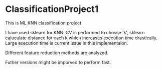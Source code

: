 # ClassificationProject1
This is ML KNN classification project.

I have used sklearn for KNN.
CV is performed to chosse 'k', sklearn caluculate distance for each k which increases execution time drastically.
Large execution time is current issue in this implementaion.

Different feature reduction methods are analyzed.

Futher versions might be imporved to perform fast.
